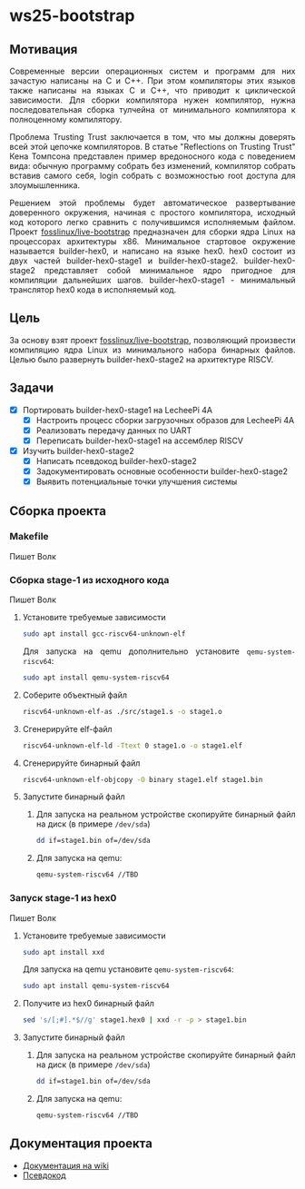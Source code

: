 <div style="text-align: justify;">

# ws25-bootstrap

## Мотивация

Современные версии операционных систем и программ для них зачастую написаны на C и C++. При этом компиляторы этих языков также написаны на языках C и C++, что приводит к циклической зависимости. Для сборки компилятора нужен компилятор, нужна последовательная сборка тулчейна от минимального компилятора к полноценному компилятору. 

Проблема Trusting Trust заключается в том, что мы должны доверять всей этой цепочке компиляторов. В статье "Reflections on Trusting Trust" Кена Томпсона представлен пример вредоносного кода с поведением вида: обычную программу собрать без изменений, компилятор собрать вставив самого себя, login собрать с возможностью root доступа для злоумышленника. 

Решением этой проблемы будет автоматическое развертывание доверенного окружения, начиная с простого компилятора, исходный код которого легко сравнить с получившимся исполняемым файлом. Проект [fosslinux/live-bootstrap](https://github.com/fosslinux/live-bootstrap) предназначен для сборки ядра Linux на процессорах архитектуры x86. Минимальное стартовое окружение называется builder-hex0, и написано на языке hex0. hex0 состоит из двух частей builder-hex0-stage1 и builder-hex0-stage2. builder-hex0-stage2 представляет собой минимальное ядро пригодное для компиляции дальнейших шагов. builder-hex0-stage1 - минимальный транслятор hex0 кода в исполняемый код.

## Цель

За основу взят проект [fosslinux/live-bootstrap](https://github.com/fosslinux/live-bootstrap), позволяющий произвести компиляцию ядра Linux из минимального набора бинарных файлов. Целью было развернуть builder-hex0-stage2 на архитектуре RISCV.

## Задачи

- [x] Портировать builder-hex0-stage1 на LecheePi 4A
  -  [x] Настроить процесс сборки загрузочных образов для LecheePi 4A
  -  [x] Реализовать передачу данных по UART 
  -  [x] Переписать builder-hex0-stage1 на ассемблер RISCV
- [x] Изучить builder-hex0-stage2
  - [x] Написать псевдокод builder-hex0-stage2
  - [x] Задокументировать основные особенности builder-hex0-stage2
  - [x] Выявить потенциальные точки улучшения системы

## Сборка проекта

### Makefile 
Пишет Волк

### Сборка stage-1 из исходного кода
Пишет Волк

1. Установите требуемые зависимости

    ```bash
    sudo apt install gcc-riscv64-unknown-elf
    ```

    Для запуска на qemu дополнительно установите `qemu-system-riscv64`:

    ```bash
    sudo apt install qemu-system-riscv64
    ```

2. Соберите объектный файл

    ```bash
    riscv64-unknown-elf-as ./src/stage1.s -o stage1.o
    ```

3. Сгенерируйте elf-файл

    ```bash
    riscv64-unknown-elf-ld -Ttext 0 stage1.o -o stage1.elf
    ```

4. Сгенерируйте бинарный файл

    ```bash
    riscv64-unknown-elf-objcopy -O binary stage1.elf stage1.bin
    ```

5. Запустите бинарный файл

    1. Для запуска на реальном устройстве скопируйте бинарный файл на диск (в примере `/dev/sda`)

        ```bash
        dd if=stage1.bin of=/dev/sda
        ```

    2. Для запуска на qemu:

        ```bash
        qemu-system-riscv64 //TBD
        ```

### Запуск stage-1 из hex0
Пишет Волк

1. Установите требуемые зависимости

    ```bash
    sudo apt install xxd
    ```

    Для запуска на qemu установите `qemu-system-riscv64`:

    ```bash
    sudo apt install qemu-system-riscv64
    ```

2. Получите из hex0 бинарный файл

    ```bash
    sed 's/[;#].*$//g' stage1.hex0 | xxd -r -p > stage1.bin
    ```

3. Запустите бинарный файл

    1. Для запуска на реальном устройстве скопируйте бинарный файл на диск (в примере `/dev/sda`)

        ```bash
        dd if=stage1.bin of=/dev/sda
        ```

    2. Для запуска на qemu:

        ```bash
        qemu-system-riscv64 //TBD

## Документация проекта

- [Документация на wiki](./wiki)
- [Псевдокод](./disassembly.c)